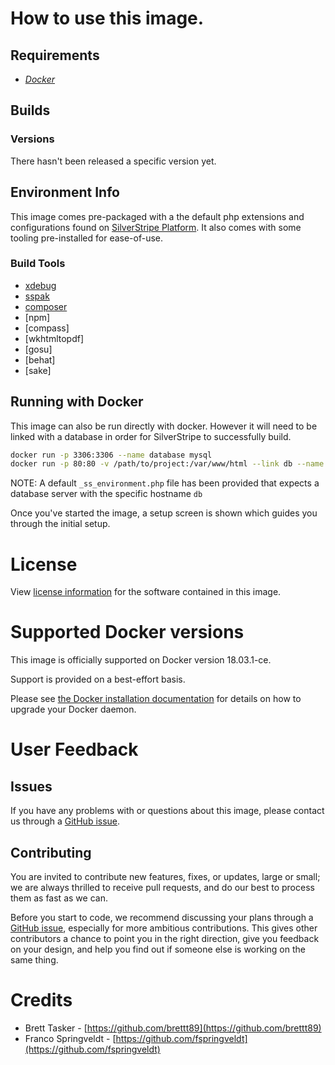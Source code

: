 # How to use this image.

## Requirements

- [*Docker*](https://docs.docker.com/)

## Builds

### Versions

There hasn't been released a specific version yet.

## Environment Info

This image comes pre-packaged with a the default php extensions and configurations found on [SilverStripe Platform](https://platform.silverstripe.com). It also comes with some tooling pre-installed for ease-of-use.

### Build Tools

- [xdebug](https://xdebug.org/)
- [sspak](https://github.com/silverstripe/sspak)
- [composer](https://getcomposer.org/)
- [npm]
- [compass]
- [wkhtmltopdf]
- [gosu]
- [behat]
- [sake]

## Running with Docker

This image can also be run directly with docker. However it will need to be linked with a database in order for SilverStripe to successfully build.

```bash
docker run -p 3306:3306 --name database mysql
docker run -p 80:80 -v /path/to/project:/var/www/html --link db --name project1 govtnz/silverstripe-web-container:1.0
```

NOTE: A default `_ss_environment.php` file has been provided that expects a database server with the specific hostname `db`

Once you've started the image, a setup screen is shown which guides you through the initial setup.

# License

View [license information](http://php.net/license/) for the software contained in this image.

# Supported Docker versions

This image is officially supported on Docker version 18.03.1-ce.

Support is provided on a best-effort basis.

Please see [the Docker installation documentation](https://docs.docker.com/installation/) for details on how to upgrade your Docker daemon.

# User Feedback

## Issues

If you have any problems with or questions about this image, please contact us through a [GitHub issue](https://github.com/govtnz/silverstripe-php/issues). 

## Contributing

You are invited to contribute new features, fixes, or updates, large or small; we are always thrilled to receive pull requests, and do our best to process them as fast as we can.

Before you start to code, we recommend discussing your plans through a [GitHub issue](https://github.com/govtnz/silverstripe-php/issues), especially for more ambitious contributions. This gives other contributors a chance to point you in the right direction, give you feedback on your design, and help you find out if someone else is working on the same thing.

# Credits

 - Brett Tasker       - [https://github.com/brettt89](https://github.com/brettt89)
 - Franco Springveldt - [https://github.com/fspringveldt](https://github.com/fspringveldt)
